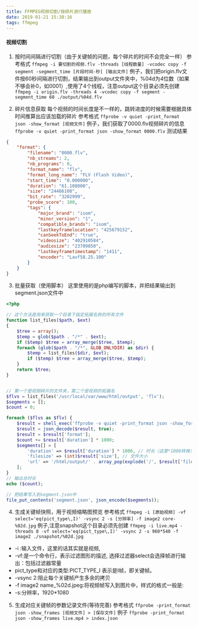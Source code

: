 ```yaml
---
title: FFMPEG视频切割/按碎片进行播放
date: 2019-01-21 15:38:16
tags: ffmpeg
---
```

#### 视频切割
1. 按时间间隔进行切割（由于关键帧的问题，每个碎片的时间不会完全一样）
参考格式
`ffmpeg -i 要切割的视频.flv -threads [线程数量] -vcodec copy -f segment -segment_time [片段时间-秒] [输出文件]`
例子，我们把origin.flv文件按60秒间隔进行切割，结果输出到output文件夹中，%04d为4位数（如果不够会补0，如0001）,使用了4个线程，注意output这个目录必须先创建
`ffmpeg -i origin.flv -threads 4 -vcodec copy -f segment -segment_time 60 ./output/%04d.flv`

2. 碎片信息获取
每个视频的时间长度是不一样的，跳转进度的时候需要根据具体时间推算出应该加载的碎片
参考格式
`ffprobe -v quiet -print_format json -show_format [视频文件]`
例子，我们获取了0000.flv视频碎片的信息
`ffprobe -v quiet -print_format json -show_format 0000.flv`
测试结果
```json
{
    "format": {
        "filename": "0000.flv",
        "nb_streams": 2,
        "nb_programs": 0,
        "format_name": "flv",
        "format_long_name": "FLV (Flash Video)",
        "start_time": "0.000000",
        "duration": "61.108000",
        "size": "24466108",
        "bit_rate": "3202999",
        "probe_score": 100,
        "tags": {
            "major_brand": "isom",
            "minor_version": "1",
            "compatible_brands": "isom",
            "lastkeyframelocation": "425679152",
            "canSeekToEnd": "true",
            "videosize": "402910584",
            "audiosize": "23709850",
            "lastkeyframetimestamp": "1411",
            "encoder": "Lavf58.25.100"
        }
    }
}
```

3. 批量获取（使用脚本）
这里使用的是php编写的脚本，并把结果输出到segment.json文件中
```php
<?php

// 这个方法是用来获取一个目录下指定拓展名称的所有文件
function list_files($path, $ext)
{
    $tree = array();
    $temp = glob($path . "/*" . $ext);
    if ($temp) $tree = array_merge($tree, $temp);
    foreach (glob($path . "/*", GLOB_ONLYDIR) as $dir) {
        $temp = list_files($dir, $ext);
        if ($temp) $tree = array_merge($tree, $temp);
    }
    return $tree;
}


// 第一个是视频碎片的文件夹，第二个是视频的拓展名
$flvs = list_files('/usr/local/var/www/html/output', 'flv');
$segments = [];
$count = 0;

foreach ($flvs as $flv) {
    $result = shell_exec('ffprobe -v quiet -print_format json -show_format ' . $flv);
    $result = json_decode($result, true);
    $result = $result['format'];
    $count += $result['duration'] * 1000;
    $segments[] = [
        'duration' => $result['duration'] * 1000, // 时长（这里*1000转换为毫秒）
        'filesize' => (int)$result['size'], // 文件大小
        'url' => '/html/output/' . array_pop(explode('/', $result['filename'])) // 碎片访问路径
    ];
}
// 输出总时长
echo ($count);

// 把结果写入到segment.json中
file_put_contents('segment.json', json_encode($segments));
```

4. 生成关键帧快照，用于视频缩略图预览
参考格式
`ffmpeg -i [原始视频] -vf select='eq(pict_type\,I)' -vsync 2 -s [分辨率] -f image2 core-%02d.jpg`
例子,注意snapshot这个目录必须先创建
`ffmpeg -i live.mp4 -threads 8 -vf select='eq(pict_type\,I)' -vsync 2 -s 960*540 -f image2 ./snapshot/%02d.jpg`
* -i :输入文件，这里的话其实就是视频, 
* -vf:是一个命令行，表示过滤图形的描述, 选择过滤器select会选择帧进行输出：包括过滤器常量 
* pict_type和对应的类型:PICT_TYPE_I 表示是I帧，即关键帧。 
* -vsync 2:阻止每个关键帧产生多余的拷贝 
* -f image2 name_%02d.jpeg:将视频帧写入到图片中，样式的格式一般是: 
* -s:分辨率，1920*1080

5. 生成对应关键帧的参数记录文件(等待完善)
参考格式
`ffprobe -print_format json -show_frames [视频文件] > [保存文件]`
例子
`ffprobe -print_format json -show_frames live.mp4 > index.json`